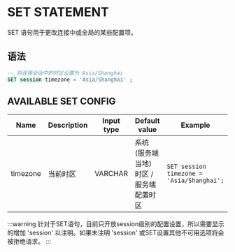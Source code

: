 # SET STATEMENT

SET 语句用于更改连接中或全局的某些配置项。

## 语法

```SQL
-- 将连接会话中的时区设置为 Asia/Shanghai
SET session timezone = 'Asia/Shanghai' ;
```

## AVAILABLE SET CONFIG

|Name| Description| Input type| Default value| Example|
| ---- | ---- | ---- | ---- | ---- |
| timezone | 当前时区 | VARCHAR | 系统 (服务端当地) 时区 / 服务端配置时区 | ```SET session timezone = 'Asia/Shanghai';``` |

:::warning
针对于SET语句，目前只开放session级别的配置设置，所以需要显示的增加 'session' 以注明。如果未注明 'session' 或SET设置其他不可用选项将会被拒绝请求。
:::
